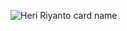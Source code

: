 ![Heri Riyanto card name](https://cardivo.vercel.app/api?name=Heri%20Riyanto&description=Hi,%20i%27m%20a%20front%20end%20web%20developer%20Nice%20to%20meet%20you%20%&image=https://avatars.githubusercontent.com/u/170798549?v=4&backgroundColor=%23ecf0f1&instagram=heri.riynt&linkedin=Heri%20Riyanto&github=auryncode&pattern=leaf&colorPattern=%23eaeaea)
